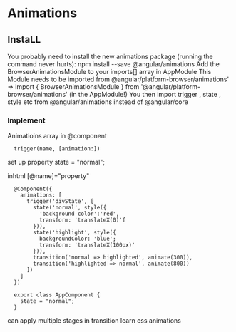 # Animations

## InstaLL
You probably need to install the new animations package (running the command never hurts): npm install --save @angular/animations 
Add the BrowserAnimationsModule to your imports[] array in AppModule
This Module needs to be imported from @angular/platform-browser/animations' => import { BrowserAnimationsModule } from '@angular/platform-browser/animations' (in the AppModule!)
You then import trigger , state , style etc from @angular/animations instead of @angular/core 

### Implement
  Animatioins array in @component

      trigger(name, [animation:])

set up property
    state = "normal";  

inhtml 
    [@name]="property"


      @Component({
        animations: [
          trigger('divState', [
            state('normal', style({
              'background-color':'red', 
              transform: 'translateX(0)'f
            })),
            state('highlight', style({
              backgroundColor: 'blue';
              transform: 'translateX(100px)'
            })), 
            transition('normal => highlighted', animate(300)),
            transition('highlighted => normal', animate(800))
          ])
        ]
      })

      export class AppComponent {
        state = "normal";
      }

can apply multiple stages in transition
learn css animations
